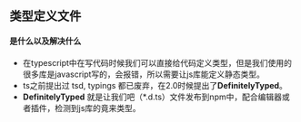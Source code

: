 ## 类型定义文件

#### 是什么以及解决什么
* 在typescript中在写代码时候我们可以直接给代码定义类型，但是我们使用的很多库是javascript写的，会报错，所以需要让js库能定义静态类型。
* ts之前提出过 tsd, typings 都已废弃，在2.0时候提出了**DefinitelyTyped**。
* **DefinitelyTyped** 就是让我们吧（*.d.ts）文件发布到npm中，配合编辑器或者插件，检测到js库的竟来类型。